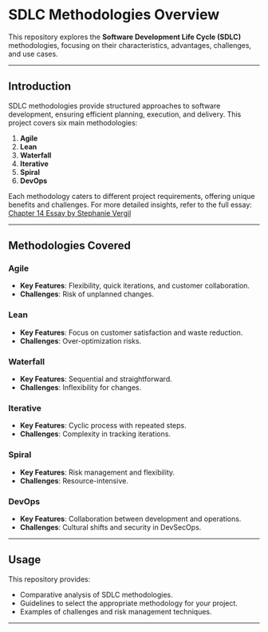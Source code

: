 # SDLC Methodologies Overview

This repository explores the **Software Development Life Cycle (SDLC)** methodologies, focusing on their characteristics, advantages, challenges, and use cases.

---

## Introduction

SDLC methodologies provide structured approaches to software development, ensuring efficient planning, execution, and delivery. This project covers six main methodologies:
1. **Agile**
2. **Lean**
3. **Waterfall**
4. **Iterative**
5. **Spiral**
6. **DevOps**

Each methodology caters to different project requirements, offering unique benefits and challenges. 
For more detailed insights, refer to the full essay:  
[Chapter 14 Essay by Stephanie Vergil](https://github.com/StephVergil/SDLC-Methodologies-Overview/blob/main/chapter_14_essay_SVergil.docx)

---

## Methodologies Covered

### Agile
- **Key Features**: Flexibility, quick iterations, and customer collaboration.
- **Challenges**: Risk of unplanned changes.
  
### Lean
- **Key Features**: Focus on customer satisfaction and waste reduction.
- **Challenges**: Over-optimization risks.

### Waterfall
- **Key Features**: Sequential and straightforward.
- **Challenges**: Inflexibility for changes.

### Iterative
- **Key Features**: Cyclic process with repeated steps.
- **Challenges**: Complexity in tracking iterations.

### Spiral
- **Key Features**: Risk management and flexibility.
- **Challenges**: Resource-intensive.

### DevOps
- **Key Features**: Collaboration between development and operations.
- **Challenges**: Cultural shifts and security in DevSecOps.

---

## Usage

This repository provides:
- Comparative analysis of SDLC methodologies.
- Guidelines to select the appropriate methodology for your project.
- Examples of challenges and risk management techniques.

---
